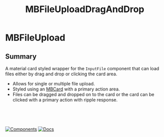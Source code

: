 ﻿---
uid: C.MBFileUploadDragAndDrop
title: MBFileUploadDragAndDrop
---
# MBFileUpload

## Summary

A material card styled wrapper for the `InputFile` component that can load files either by drag and drop or clicking the card area.

- Allows for single or multiple file upload.
- Styled using an [MBCard](xref:C.MBCard) with a primary action area.
- Files can be dragged and dropped on to the card or the card can be clicked with a primary action with ripple response.

&nbsp;

&nbsp;

[![Components](https://img.shields.io/static/v1?label=Components&message=Plus&color=red)](xref:A.PlusComponents)
[![Docs](https://img.shields.io/static/v1?label=API%20Documentation&message=MBFileUploadDragAndDrop&color=brightgreen)](xref:Material.Blazor.MBFileUploadDragAndDrop)
